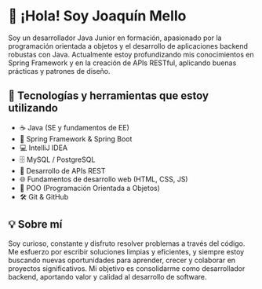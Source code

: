 # 👋 ¡Hola! Soy Joaquín Mello  

Soy un desarrollador Java Junior en formación, apasionado por la programación orientada a objetos y el desarrollo de aplicaciones backend robustas con Java. Actualmente estoy profundizando mis conocimientos en Spring Framework y en la creación de APIs RESTful, aplicando buenas prácticas y patrones de diseño.  

## 🚀 Tecnologías y herramientas que estoy utilizando
- ☕  Java (SE y fundamentos de EE)  
- 🌱 Spring Framework & Spring Boot
- 💻 IntelliJ IDEA
- 🗄️ MySQL / PostgreSQL
- 🔹 Desarrollo de APIs REST
- 🌐 Fundamentos de desarrollo web (HTML, CSS, JS)
- 🧱 POO (Programación Orientada a Objetos) 
- 🛠️ Git & GitHub  

## 💡 Sobre mí  
Soy curioso, constante y disfruto resolver problemas a través del código. Me esfuerzo por escribir soluciones limpias y eficientes, y siempre estoy buscando nuevas oportunidades para aprender, crecer y colaborar en proyectos significativos. Mi objetivo es consolidarme como desarrollador backend, aportando valor y calidad al desarrollo de software.
<!---
Joaquin-Mello/Joaquin-Mello is a ✨ special ✨ repository because its `README.md` (this file) appears on your GitHub profile.
You can click the Preview link to take a look at your changes.
--->
